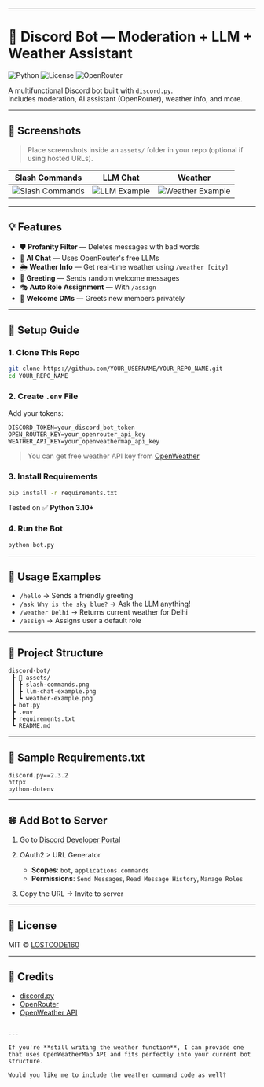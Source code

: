 

---


# 🤖 Discord Bot — Moderation + LLM + Weather Assistant

![Python](https://img.shields.io/badge/python-3.10%2B-blue)
![License](https://img.shields.io/badge/license-MIT-green)
![OpenRouter](https://img.shields.io/badge/LLM-OpenRouter-orange)

A multifunctional Discord bot built with `discord.py`.  
Includes moderation, AI assistant (OpenRouter), weather info, and more.

---

## 📸 Screenshots

> Place screenshots inside an `assets/` folder in your repo (optional if using hosted URLs).

| Slash Commands | LLM Chat | Weather |
|----------------|----------|---------|
| ![Slash Commands](![image](https://github.com/user-attachments/assets/1d3e334d-4eb4-43c7-9c8e-2f80ae531e8f)) | ![LLM Example](https://github.com/user-attachments/assets/370048bb-8a82-42fb-a5ec-9846ff827f99) | ![Weather Example](https://github.com/user-attachments/assets/b300b630-783b-4b8f-ace4-41b10893e9de) |


---

## 💡 Features

- 🛡️ **Profanity Filter** — Deletes messages with bad words
- 🤖 **AI Chat** — Uses OpenRouter's free LLMs
- 🌦️ **Weather Info** — Get real-time weather using `/weather [city]`
- 👋 **Greeting** — Sends random welcome messages
- 🎭 **Auto Role Assignment** — With `/assign`
- 📩 **Welcome DMs** — Greets new members privately

---

## 🚀 Setup Guide

### 1. Clone This Repo
```bash
git clone https://github.com/YOUR_USERNAME/YOUR_REPO_NAME.git
cd YOUR_REPO_NAME
````

### 2. Create `.env` File

Add your tokens:

```env
DISCORD_TOKEN=your_discord_bot_token
OPEN_ROUTER_KEY=your_openrouter_api_key
WEATHER_API_KEY=your_openweathermap_api_key
```

> You can get free weather API key from [OpenWeather](https://openweathermap.org/api)

### 3. Install Requirements

```bash
pip install -r requirements.txt
```

Tested on ✅ **Python 3.10+**

### 4. Run the Bot

```bash
python bot.py
```

---

## 🧪 Usage Examples

* `/hello` → Sends a friendly greeting
* `/ask Why is the sky blue?` → Ask the LLM anything!
* `/weather Delhi` → Returns current weather for Delhi
* `/assign` → Assigns user a default role

---

## 📁 Project Structure

```
discord-bot/
 ┣ 📂 assets/
 ┃ ┣ slash-commands.png
 ┃ ┣ llm-chat-example.png
 ┃ ┗ weather-example.png
 ┣ bot.py
 ┣ .env
 ┣ requirements.txt
 ┗ README.md
```

---

## 🧾 Sample Requirements.txt

```
discord.py==2.3.2
httpx
python-dotenv
```

---

## 🌐 Add Bot to Server

1. Go to [Discord Developer Portal](https://discord.com/developers/applications)
2. OAuth2 > URL Generator

   * **Scopes**: `bot`, `applications.commands`
   * **Permissions**: `Send Messages`, `Read Message History`, `Manage Roles`
3. Copy the URL → Invite to server

---

## 📜 License

MIT © [LOSTCODE160](https://github.com/LOSTCODE160)

---

## 🙌 Credits

* [discord.py](https://discordpy.readthedocs.io)
* [OpenRouter](https://openrouter.ai)
* [OpenWeather API](https://openweathermap.org)

```

---

If you're **still writing the weather function**, I can provide one that uses OpenWeatherMap API and fits perfectly into your current bot structure.

Would you like me to include the weather command code as well?
```
